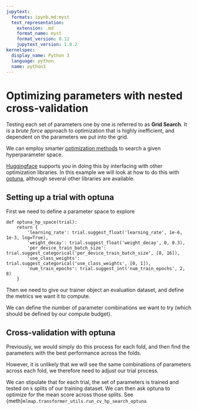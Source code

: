 ```yaml
---
jupytext:
  formats: ipynb,md:myst
  text_representation:
    extension: .md
    format_name: myst
    format_version: 0.12
    jupytext_version: 1.8.2
kernelspec:
  display_name: Python 3
  language: python
  name: python3
---
```


# Optimizing parameters with nested cross-validation

Testing each set of parameters one by one is referred to as **Grid Search**. It is a *brute force* approach to optimization that is highly inefficient, and dependent on the parameters we put into the grid.

We can employ smarter [optimization methods](https://proceedings.neurips.cc/paper/2011/file/86e8f7ab32cfd12577bc2619bc635690-Paper.pdf) to search a given hyperparameter space.

[Huggingface](https://huggingface.co/docs/transformers/hpo_train) supports you in doing this by interfacing with other optimization libraries. In this example we will look at how to do this with [optuna](https://optuna.org/), although several other libraries are available.

## Setting up a trial with optuna

First we need to define a parameter space to explore

```
def optuna_hp_space(trial):
    return {
        'learning_rate': trial.suggest_float('learning_rate', 1e-6, 1e-3, log=True),
        'weight_decay': trial.suggest_float('weight_decay', 0, 0.3),
        'per_device_train_batch_size': trial.suggest_categorical('per_device_train_batch_size', [8, 16]),
        'use_class_weights': trial.suggest_categorical('use_class_weights', [0, 1]),
        'num_train_epochs': trial.suggest_int('num_train_epochs', 2, 8)
    }
```


Then we need to give our trainer object an evaluation dataset, and define the metrics we want it to compute.

We can define the number of parameter combinations we want to try (which should be defined by our compute budget).

## Cross-validation with optuna

Previously, we would simply do this process for each fold, and then find the parameters with the best performance across the folds.

However, it is unlikely that we will see the same combinations of parameters across each fold, we therefore need to adjust our trial process.

We can stipulate that for each trial, the set of parameters is trained and tested on `k` splits of our training dataset. We can then ask optuna to optimize for the mean score across those splits. See {meth}`mlmap.transformer_utils.run_cv_hp_search_optuna`
